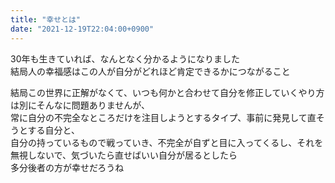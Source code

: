 ```yaml
---
title: "幸せとは"
date: "2021-12-19T22:04:00+0900"
---
```


30年も生きていれば、なんとなく分かるようになりました  
結局人の幸福感はこの人が自分がどれほど肯定できるかにつながること

結局この世界に正解がなくて、いつも何かと合わせて自分を修正していくやり方は別にそんなに問題ありませんが、  
常に自分の不完全なところだけを注目しようとするタイプ、事前に発見して直そうとする自分と、  
自分の持っているもので戦っていき、不完全が自ずと目に入ってくるし、それを無視しないで、気づいたら直せばいい自分が居るとしたら  
多分後者の方が幸せだろうね